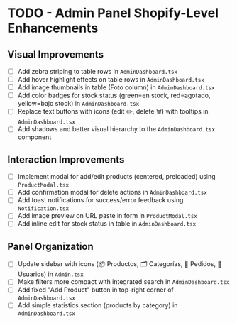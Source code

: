 # TODO - Admin Panel Shopify-Level Enhancements

## Visual Improvements
- [ ] Add zebra striping to table rows in `AdminDashboard.tsx`
- [ ] Add hover highlight effects on table rows in `AdminDashboard.tsx`
- [ ] Add image thumbnails in table (Foto column) in `AdminDashboard.tsx`
- [ ] Add color badges for stock status (green=en stock, red=agotado, yellow=bajo stock) in `AdminDashboard.tsx`
- [ ] Replace text buttons with icons (edit ✏️, delete 🗑️) with tooltips in `AdminDashboard.tsx`
- [ ] Add shadows and better visual hierarchy to the `AdminDashboard.tsx` component

## Interaction Improvements
- [ ] Implement modal for add/edit products (centered, preloaded) using `ProductModal.tsx`
- [ ] Add confirmation modal for delete actions in `AdminDashboard.tsx`
- [ ] Add toast notifications for success/error feedback using `Notification.tsx`
- [ ] Add image preview on URL paste in form in `ProductModal.tsx`
- [ ] Add inline edit for stock status in table in `AdminDashboard.tsx`

## Panel Organization
- [ ] Update sidebar with icons (📦 Productos, 🗂️ Categorías, 🛒 Pedidos, 👤 Usuarios) in `Admin.tsx`
- [ ] Make filters more compact with integrated search in `AdminDashboard.tsx`
- [ ] Add fixed "Add Product" button in top-right corner of `AdminDashboard.tsx`
- [ ] Add simple statistics section (products by category) in `AdminDashboard.tsx`
